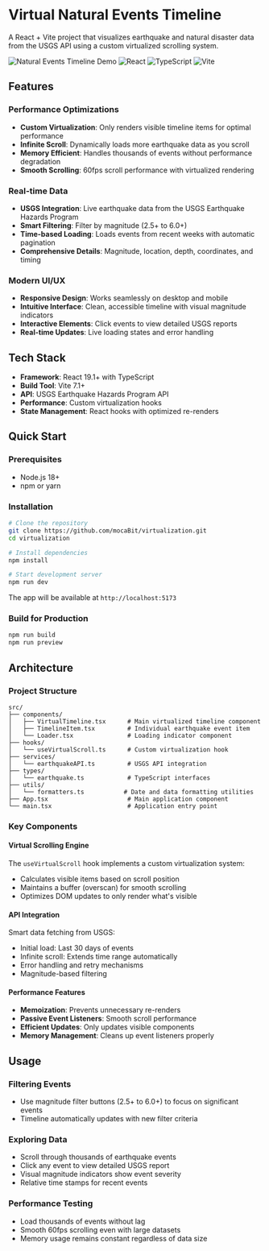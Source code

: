 # Virtual Natural Events Timeline

A React + Vite project that visualizes earthquake and natural disaster data from the USGS API using a custom virtualized scrolling system.

![Natural Events Timeline Demo](https://img.shields.io/badge/status-live-brightgreen)
![React](https://img.shields.io/badge/React-19.1%2B-blue)
![TypeScript](https://img.shields.io/badge/TypeScript-5.9%2B-blue)
![Vite](https://img.shields.io/badge/Vite-7.1%2B-purple)

## Features

### Performance Optimizations
- **Custom Virtualization**: Only renders visible timeline items for optimal performance
- **Infinite Scroll**: Dynamically loads more earthquake data as you scroll
- **Memory Efficient**: Handles thousands of events without performance degradation
- **Smooth Scrolling**: 60fps scroll performance with virtualized rendering

### Real-time Data
- **USGS Integration**: Live earthquake data from the USGS Earthquake Hazards Program
- **Smart Filtering**: Filter by magnitude (2.5+ to 6.0+)
- **Time-based Loading**: Loads events from recent weeks with automatic pagination
- **Comprehensive Details**: Magnitude, location, depth, coordinates, and timing

### Modern UI/UX
- **Responsive Design**: Works seamlessly on desktop and mobile
- **Intuitive Interface**: Clean, accessible timeline with visual magnitude indicators
- **Interactive Elements**: Click events to view detailed USGS reports
- **Real-time Updates**: Live loading states and error handling

## Tech Stack

- **Framework**: React 19.1+ with TypeScript
- **Build Tool**: Vite 7.1+
- **API**: USGS Earthquake Hazards Program API
- **Performance**: Custom virtualization hooks
- **State Management**: React hooks with optimized re-renders

## Quick Start

### Prerequisites
- Node.js 18+ 
- npm or yarn

### Installation

```bash
# Clone the repository
git clone https://github.com/mocaBit/virtualization.git
cd virtualization

# Install dependencies
npm install

# Start development server
npm run dev
```

The app will be available at `http://localhost:5173`

### Build for Production

```bash
npm run build
npm run preview
```

## Architecture

### Project Structure
```
src/
├── components/
│   ├── VirtualTimeline.tsx      # Main virtualized timeline component
│   ├── TimelineItem.tsx         # Individual earthquake event item
│   └── Loader.tsx               # Loading indicator component
├── hooks/
│   └── useVirtualScroll.ts      # Custom virtualization hook
├── services/
│   └── earthquakeAPI.ts         # USGS API integration
├── types/
│   └── earthquake.ts            # TypeScript interfaces
├── utils/
│   └── formatters.ts           # Date and data formatting utilities
├── App.tsx                      # Main application component
└── main.tsx                     # Application entry point
```

### Key Components

#### Virtual Scrolling Engine
The `useVirtualScroll` hook implements a custom virtualization system:
- Calculates visible items based on scroll position
- Maintains a buffer (overscan) for smooth scrolling
- Optimizes DOM updates to only render what's visible

#### API Integration
Smart data fetching from USGS:
- Initial load: Last 30 days of events
- Infinite scroll: Extends time range automatically
- Error handling and retry mechanisms
- Magnitude-based filtering

#### Performance Features
- **Memoization**: Prevents unnecessary re-renders
- **Passive Event Listeners**: Smooth scroll performance
- **Efficient Updates**: Only updates visible components
- **Memory Management**: Cleans up event listeners properly

## Usage

### Filtering Events
- Use magnitude filter buttons (2.5+ to 6.0+) to focus on significant events
- Timeline automatically updates with new filter criteria

### Exploring Data
- Scroll through thousands of earthquake events
- Click any event to view detailed USGS report
- Visual magnitude indicators show event severity
- Relative time stamps for recent events

### Performance Testing
- Load thousands of events without lag
- Smooth 60fps scrolling even with large datasets
- Memory usage remains constant regardless of data size
